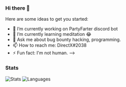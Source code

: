 ### Hi there 👋

Here are some ideas to get you started:

- 🔭 I’m currently working on PartyFarter discord bot
- 🌱 I’m currently learning meditation 😂
- 💬 Ask me about bug bounty hacking, programming.
- 📫 How to reach me: DirectX#2038
- ⚡ Fun fact: I'm not human.
-->
### Stats
![Stats](https://github-readme-stats-eight-theta.vercel.app/api?username=directx-cs&show_icons=true&theme=omni&include_all_commits=true&count_private=true)
![Languages](https://github-readme-stats.vercel.app/api/top-langs/?username=directx-cs&theme=dracula&show_icons=true)
